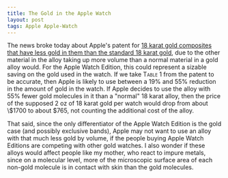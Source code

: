 ```yaml
---
title: The Gold in the Apple Watch
layout: post
tags: Apple Apple-Watch
---
```


The news broke today about Apple's patent for [18 karat gold composites that have less gold in them than the standard
18 karat gold](http://leancrew.com/all-this/2015/03/apple-gold/), due to the other material in the alloy taking up more
volume than a normal material in a gold alloy would. For the Apple Watch Edition, this could represent a sizable saving
on the gold used in the watch. If we take <span style = 'font-variant: small-caps;'>Table 1</span> from the patent to be
accurate, then Apple is likely to use between a 19% and 55% reduction in the amount of gold in the watch. If Apple
decides to use the alloy with 55% fewer gold molecules in it than a "normal" 18 karat alloy, then the price of the
supposed 2 oz of 18 karat gold per watch would drop from about \\$1700 to about \$765, not counting the additional cost
of the alloy.

That said, since the only differentiator of the Apple Watch Edition is the gold case (and possibly exclusive bands),
Apple may not want to use an alloy with that much less gold by volume, if the people buying Apple Watch Editions are
competing with other gold watches. I also wonder if these alloys would affect people like my mother, who react to impure
metals, since on a molecular level, more of the microscopic surface area of each non-gold molecule is in contact with
skin than the gold molecules.
